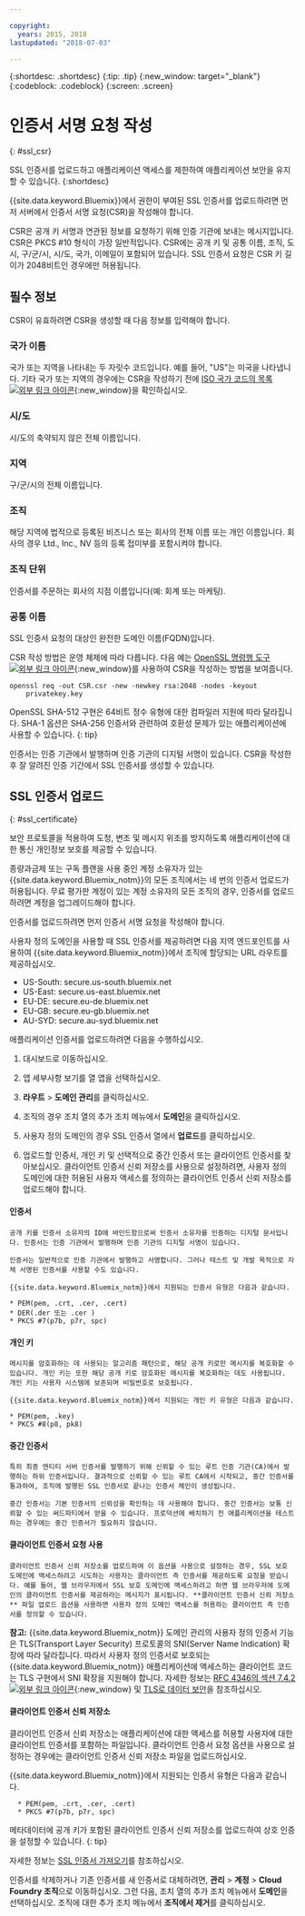 ```yaml
---

copyright:
  years: 2015, 2018
lastupdated: "2018-07-03"

---
```


{:shortdesc: .shortdesc}
{:tip: .tip}
{:new_window: target="_blank"}
{:codeblock: .codeblock}
{:screen: .screen}

# 인증서 서명 요청 작성
{: #ssl_csr}

SSL 인증서를 업로드하고 애플리케이션 액세스를 제한하여 애플리케이션 보안을 유지할 수 있습니다.
{:shortdesc}

{{site.data.keyword.Bluemix}}에서 권한이 부여된 SSL 인증서를 업로드하려면 먼저 서버에서 인증서 서명 요청(CSR)을 작성해야 합니다.

CSR은 공개 키 서명과 연관된 정보를 요청하기 위해 인증 기관에 보내는 메시지입니다. CSR은 PKCS #10 형식이 가장 일반적입니다. CSR에는 공개 키 및 공통 이름, 조직, 도시, 구/군/시, 시/도, 국가, 이메일이 포함되어 있습니다. SSL 인증서 요청은 CSR 키 길이가 2048비트인 경우에만 허용됩니다.

## 필수 정보

CSR이 유효하려면 CSR을 생성할 때 다음 정보를 입력해야 합니다.

### 국가 이름

  국가 또는 지역을 나타내는 두 자릿수 코드입니다. 예를 들어, "US"는 미국을 나타냅니다. 기타 국가 또는 지역의 경우에는 CSR을 작성하기 전에 [ISO 국가 코드의 목록 ![외부 링크 아이콘](../icons/launch-glyph.svg "외부 링크 아이콘")](https://www.iso.org/obp/ui/#search){:new_window}을 확인하십시오.

### 시/도

  시/도의 축약되지 않은 전체 이름입니다.

### 지역

  구/군/시의 전체 이름입니다.

### 조직

  해당 지역에 법적으로 등록된 비즈니스 또는 회사의 전체 이름 또는 개인 이름입니다. 회사의 경우 Ltd., Inc., NV 등의 등록 접미부를 포함시켜야 합니다.

### 조직 단위

  인증서를 주문하는 회사의 지점 이름입니다(예: 회계 또는 마케팅).

### 공통 이름

  SSL 인증서 요청의 대상인 완전한 도메인 이름(FQDN)입니다.

CSR 작성 방법은 운영 체제에 따라 다릅니다. 다음 예는 [OpenSSL 명령행 도구 ![외부 링크 아이콘](../icons/launch-glyph.svg "외부 링크 아이콘")](http://www.openssl.org/){:new_window}를 사용하여 CSR을 작성하는 방법을 보여줍니다.

```
openssl req -out CSR.csr -new -newkey rsa:2048 -nodes -keyout
    privatekey.key
```

OpenSSL SHA-512 구현은 64비트 정수 유형에 대한 컴파일러 지원에 따라 달라집니다. SHA-1 옵션은 SHA-256 인증서와 관련하여 호환성 문제가 있는 애플리케이션에 사용할 수 있습니다.
{: tip}

인증서는 인증 기관에서 발행하며 인증 기관의 디지털 서명이 있습니다. CSR을 작성한 후 잘 알려진 인증 기간에서 SSL 인증서를 생성할 수 있습니다.

## SSL 인증서 업로드
{: #ssl_certificate}

보안 프로토콜을 적용하여 도청, 변조 및 메시지 위조를 방지하도록 애플리케이션에 대한 통신 개인정보 보호를 제공할 수 있습니다.

종량과금제 또는 구독 플랜을 사용 중인 계정 소유자가 있는 {{site.data.keyword.Bluemix_notm}}의 모든 조직에서는 네 번의 인증서 업로드가 허용됩니다. 무료 평가판 계정이 있는 계정 소유자의 모든 조직의 경우, 인증서를 업로드하려면 계정을 업그레이드해야 합니다.

인증서를 업로드하려면 먼저 인증서 서명 요청을 작성해야 합니다.

사용자 정의 도메인을 사용할 때 SSL 인증서를 제공하려면 다음 지역 엔드포인트를 사용하여 {{site.data.keyword.Bluemix_notm}}에서 조직에 할당되는 URL 라우트를 제공하십시오.

* US-South: secure.us-south.bluemix.net
* US-East: secure.us-east.bluemix.net
* EU-DE: secure.eu-de.bluemix.net
* EU-GB: secure.eu-gb.bluemix.net
* AU-SYD: secure.au-syd.bluemix.net


애플리케이션 인증서를 업로드하려면 다음을 수행하십시오.

1. 대시보드로 이동하십시오.

2. 앱 세부사항 보기를 열 앱을 선택하십시오.

3. **라우트** > **도메인 관리**를 클릭하십시오.

4. 조직의 경우 조치 열의 추가 조치 메뉴에서 **도메인**을 클릭하십시오.

5. 사용자 정의 도메인의 경우 SSL 인증서 열에서 **업로드**를 클릭하십시오.

6. 업로드할 인증서, 개인 키 및 선택적으로 중간 인증서 또는 클라이언트 인증서를 찾아보십시오. 클라이언트 인증서 신뢰 저장소를 사용으로 설정하려면, 사용자 정의 도메인에 대한 허용된 사용자 액세스를 정의하는 클라이언트 인증서 신뢰 저장소를 업로드해야 합니다.

  #### 인증서

    공개 키를 인증서 소유자의 ID에 바인드함으로써 인증서 소유자를 인증하는 디지털 문서입니다. 인증서는 인증 기관에서 발행하며 인증 기관의 디지털 서명이 있습니다.

    인증서는 일반적으로 인증 기관에서 발행하고 서명합니다. 그러나 테스트 및 개발 목적으로 자체 서명된 인증서를 사용할 수도 있습니다.

    {{site.data.keyword.Bluemix_notm}}에서 지원되는 인증서 유형은 다음과 같습니다.

	* PEM(pem, .crt, .cer, .cert)
	* DER(.der 또는 .cer )
	* PKCS #7(p7b, p7r, spc)

  #### 개인 키

    메시지를 암호화하는 데 사용되는 알고리즘 패턴으로, 해당 공개 키로만 메시지를 복호화할 수 있습니다. 개인 키는 또한 해당 공개 키로 암호화된 메시지를 복호화하는 데도 사용됩니다. 개인 키는 사용자 시스템에 보존되며 비밀번호로 보호됩니다.

    {{site.data.keyword.Bluemix_notm}}에서 지원되는 개인 키 유형은 다음과 같습니다.

    * PEM(pem, .key)
    * PKCS #8(p8, pk8)

  #### 중간 인증서

    특히 최종 엔티티 서버 인증서를 발행하기 위해 신뢰할 수 있는 루트 인증 기관(CA)에서 발행하는 하위 인증서입니다. 결과적으로 신뢰할 수 있는 루트 CA에서 시작되고, 중간 인증서를 통과하여, 조직에 발행된 SSL 인증서로 끝나는 인증서 체인이 생성됩니다.

    중간 인증서는 기본 인증서의 신뢰성을 확인하는 데 사용해야 합니다. 중간 인증서는 보통 신뢰할 수 있는 써드파티에서 얻을 수 있습니다. 프로덕션에 배치하기 전 애플리케이션을 테스트하는 경우에는 중간 인증서가 필요하지 않습니다.

  #### 클라이언트 인증서 요청 사용

    클라이언트 인증서 신뢰 저장소를 업로드하여 이 옵션을 사용으로 설정하는 경우, SSL 보호 도메인에 액세스하려고 시도하는 사용자는 클라이언트 측 인증서를 제공하도록 요청을 받습니다. 예를 들어, 웹 브라우저에서 SSL 보호 도메인에 액세스하려고 하면 웹 브라우저에 도메인의 클라이언트 인증서를 제공하라는 메시지가 표시됩니다. **클라이언트 인증서 신뢰 저장소** 파일 업로드 옵션을 사용하면 사용자 정의 도메인 액세스를 허용하는 클라이언트 측 인증서를 정의할 수 있습니다.

  **참고:** {{site.data.keyword.Bluemix_notm}} 도메인 관리의 사용자 정의 인증서 기능은 TLS(Transport Layer Security) 프로토콜의 SNI(Server Name Indication) 확장에 따라 달라집니다. 따라서 사용자 정의 인증서로 보호되는 {{site.data.keyword.Bluemix_notm}} 애플리케이션에 액세스하는 클라이언트 코드는 TLS 구현에서 SNI 확장을 지원해야 합니다. 자세한 정보는 [RFC 4346의 섹션 7.4.2 ![외부 링크 아이콘](../icons/launch-glyph.svg "외부 링크 아이콘")](http://tools.ietf.org/html/rfc4346#section-7.4.2){:new_window} 및 [TLS로 데이터 보안](/docs/get-support/appsectls.html)을 참조하십시오.

  #### 클라이언트 인증서 신뢰 저장소

  클라이언트 인증서 신뢰 저장소는 애플리케이션에 대한 액세스를 허용할 사용자에 대한 클라이언트 인증서를 포함하는 파일입니다. 클라이언트 인증서 요청 옵션을 사용으로 설정하는 경우에는 클라이언트 인증서 신뢰 저장소 파일을 업로드하십시오.

   {{site.data.keyword.Bluemix_notm}}에서 지원되는 인증서 유형은 다음과 같습니다.

      * PEM(pem, .crt, .cer, .cert)
      * PKCS #7(p7b, p7r, spc)

  메타데이터에 공개 키가 포함된 클라이언트 인증서 신뢰 저장소를 업로드하여 상호 인증을 설정할 수 있습니다.
  {: tip}

자세한 정보는 [SSL 인증서 가져오기](/docs/infrastructure/ssl-certificates/import-ssl-certificate.html#import-an-ssl-certificate)를 참조하십시오.

인증서를 삭제하거나 기존 인증서를 새 인증서로 대체하려면, **관리** > **계정** > **Cloud Foundry 조직**으로 이동하십시오. 그런 다음, 조치 열의 추가 조치 메뉴에서 **도메인**을 선택하십시오. 조직에 대한 추가 조치 메뉴에서 **조직에서 제거**를 클릭하십시오.
